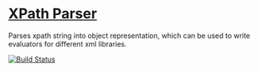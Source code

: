 # [XPath Parser](https://github.com/dodo/xpath-parser/)

Parses xpath string into object representation, which can be used to write evaluators for different xml libraries.


[![Build Status](https://secure.travis-ci.org/dodo/xpath-parser.png)](http://travis-ci.org/dodo/xpath-parser)
